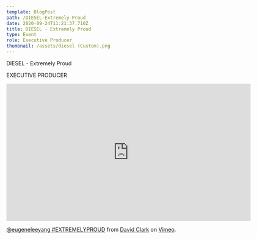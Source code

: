 ```yaml
---
template: BlogPost
path: /DIESEL-Extremely-Proud
date: 2020-09-24T11:21:37.710Z
title: DIESEL - Extremely Proud
type: Event
role: Executive Producer
thumbnail: /assets/diesel (Custom).png
---
```

<!--StartFragment-->

DIESEL - Extremely Proud

EXECUTIVE PRODUCER

<!--EndFragment-->

<iframe src="https://player.vimeo.com/video/384649655" width="640" height="360" frameborder="0" allow="autoplay; fullscreen" allowfullscreen></iframe>
<p><a href="https://vimeo.com/384649655">@eugeneleeyang #EXTREMELYPROUD</a> from <a href="https://vimeo.com/davidgclarkjr">David Clark</a> on <a href="https://vimeo.com">Vimeo</a>.</p>
